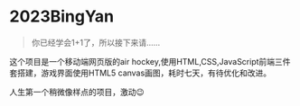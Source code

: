 # 2023BingYan
> 你已经学会1+1了，所以接下来请......

这个项目是一个移动端网页版的air hockey,使用HTML,CSS,JavaScript前端三件套搭建，游戏界面使用HTML5 canvas画图，耗时七天，有待优化和改进。

人生第一个稍微像样点的项目，激动:wink:
